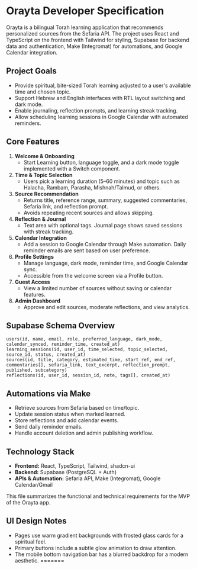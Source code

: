 # Orayta Developer Specification

Orayta is a bilingual Torah learning application that recommends personalized sources from the Sefaria API. The project uses React and TypeScript on the frontend with Tailwind for styling, Supabase for backend data and authentication, Make (Integromat) for automations, and Google Calendar integration.

## Project Goals
- Provide spiritual, bite-sized Torah learning adjusted to a user's available time and chosen topic.
- Support Hebrew and English interfaces with RTL layout switching and dark mode.
- Enable journaling, reflection prompts, and learning streak tracking.
- Allow scheduling learning sessions in Google Calendar with automated reminders.

## Core Features
1. **Welcome & Onboarding**
   - Start Learning button, language toggle, and a dark mode toggle implemented with a Switch component.
2. **Time & Topic Selection**
   - Users pick a learning duration (5–60 minutes) and topic such as Halacha, Rambam, Parasha, Mishnah/Talmud, or others.
3. **Source Recommendation**
   - Returns title, reference range, summary, suggested commentaries, Sefaria link, and reflection prompt.
   - Avoids repeating recent sources and allows skipping.
4. **Reflection & Journal**
   - Text area with optional tags. Journal page shows saved sessions with streak tracking.
5. **Calendar Integration**
   - Add a session to Google Calendar through Make automation. Daily reminder emails are sent based on user preference.
6. **Profile Settings**
   - Manage language, dark mode, reminder time, and Google Calendar sync.
   - Accessible from the welcome screen via a Profile button.
7. **Guest Access**
   - View a limited number of sources without saving or calendar features.
8. **Admin Dashboard**
   - Approve and edit sources, moderate reflections, and view analytics.

## Supabase Schema Overview
```
users(id, name, email, role, preferred_language, dark_mode, calendar_synced, reminder_time, created_at)
learning_sessions(id, user_id, time_selected, topic_selected, source_id, status, created_at)
sources(id, title, category, estimated_time, start_ref, end_ref, commentaries[], sefaria_link, text_excerpt, reflection_prompt, published, subcategory)
reflections(id, user_id, session_id, note, tags[], created_at)
```

## Automations via Make
- Retrieve sources from Sefaria based on time/topic.
- Update session status when marked learned.
- Store reflections and add calendar events.
- Send daily reminder emails.
- Handle account deletion and admin publishing workflow.

## Technology Stack
- **Frontend:** React, TypeScript, Tailwind, shadcn-ui
- **Backend:** Supabase (PostgreSQL + Auth)
- **APIs & Automation:** Sefaria API, Make (Integromat), Google Calendar/Gmail

This file summarizes the functional and technical requirements for the MVP of the Orayta app.

## UI Design Notes
- Pages use warm gradient backgrounds with frosted glass cards for a spiritual feel.
- Primary buttons include a subtle glow animation to draw attention.
- The mobile bottom navigation bar has a blurred backdrop for a modern aesthetic.
=======
